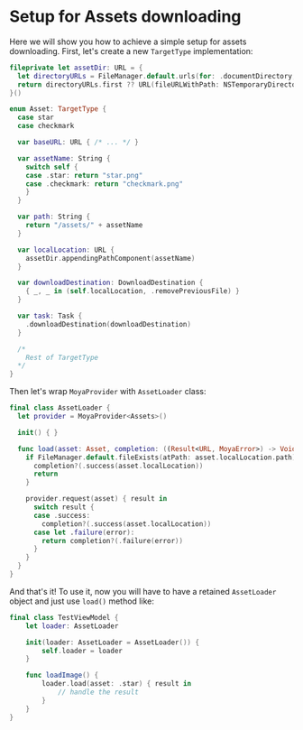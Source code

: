 # Setup for Assets downloading

Here we will show you how to achieve a simple setup for assets downloading.
First, let's create a new `TargetType` implementation:
```swift
fileprivate let assetDir: URL = {
  let directoryURLs = FileManager.default.urls(for: .documentDirectory, in: .userDomainMask)
  return directoryURLs.first ?? URL(fileURLWithPath: NSTemporaryDirectory())
}()

enum Asset: TargetType {
  case star
  case checkmark

  var baseURL: URL { /* ... */ }

  var assetName: String {
    switch self {
    case .star: return "star.png"
    case .checkmark: return "checkmark.png"
    }
  }

  var path: String {
    return "/assets/" + assetName
  }

  var localLocation: URL {
    assetDir.appendingPathComponent(assetName)
  }

  var downloadDestination: DownloadDestination {
    { _, _ in (self.localLocation, .removePreviousFile) }
  }

  var task: Task {
    .downloadDestination(downloadDestination)
  }

  /*
    Rest of TargetType
  */
}
```

Then let's wrap `MoyaProvider` with `AssetLoader` class:
```swift
final class AssetLoader {
  let provider = MoyaProvider<Assets>()

  init() { }

  func load(asset: Asset, completion: ((Result<URL, MoyaError>) -> Void)? = nil) {
    if FileManager.default.fileExists(atPath: asset.localLocation.path) {
      completion?(.success(asset.localLocation))
      return
    }

    provider.request(asset) { result in 
      switch result {
      case .success:
        completion?(.success(asset.localLocation))
      case let .failure(error):
        return completion?(.failure(error))
      }
    }
  }
}
```

And that's it! To use it, now you will have to have a retained `AssetLoader` object
and just use `load()` method like:
```swift
final class TestViewModel {
    let loader: AssetLoader

    init(loader: AssetLoader = AssetLoader()) {
        self.loader = loader
    }

    func loadImage() {
        loader.load(asset: .star) { result in
            // handle the result
        }
    }
}
```